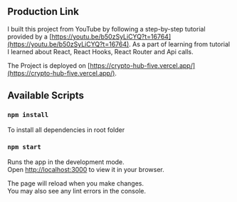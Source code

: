 ## Production Link

I built this project from YouTube by following a step-by-step tutorial provided by a [https://youtu.be/b50zSyLiCYQ?t=16764](https://youtu.be/b50zSyLiCYQ?t=16764). As a part of learning from tutorial I learned about React, React Hooks, React Router and Api calls.

The Project is deployed on [https://crypto-hub-five.vercel.app/](https://crypto-hub-five.vercel.app/).

## Available Scripts

### `npm install`

To install all dependencies in root folder

### `npm start`

Runs the app in the development mode.\
Open [http://localhost:3000](http://localhost:3000) to view it in your browser.

The page will reload when you make changes.\
You may also see any lint errors in the console.
